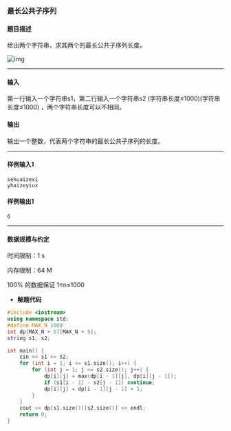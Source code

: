 ### 最长公共子序列

#### 题目描述

给出两个字符串，求其两个的最长公共子序列长度。

![img](http://jisuanke.oss-cn-beijing.aliyuncs.com/19-1-4/55649855.jpg)

------

#### 输入

第一行输入一个字符串s1，第二行输入一个字符串s2 (字符串长度≤1000)(字符串长度≤1000) ，两个字符串长度可以不相同。

#### 输出

输出一个整数，代表两个字符串的最长公共子序列的长度。

------

#### 样例输入1

```
sehuaizexi
yhaizeyiux
```

#### 样例输出1

```
6
```

------

#### 数据规模与约定

时间限制：1 s

内存限制：64 M

100% 的数据保证 1≤n≤1000

- **解题代码**

```c++
#include <iostream>
using namespace std;
#define MAX_N 1000
int dp[MAX_N + 5][MAX_N + 5];
string s1, s2;

int main() {
	cin >> s1 >> s2;
	for (int i = 1; i <= s1.size(); i++) {
		for (int j = 1; j <= s2.size(); j++) {
			dp[i][j] = max(dp[i - 1][j], dp[i][j - 1]);
			if (s1[i - 1] - s2[j - 1]) continue;
			dp[i][j] = dp[i - 1][j - 1] + 1;
		}
	}
	cout << dp[s1.size()][s2.size()] << endl;
	return 0;
}
```

